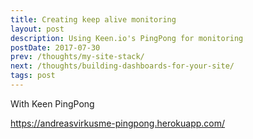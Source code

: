 ```yaml
---
title: Creating keep alive monitoring
layout: post
description: Using Keen.io's PingPong for monitoring
postDate: 2017-07-30
prev: /thoughts/my-site-stack/
next: /thoughts/building-dashboards-for-your-site/
tags: post
---
```


With Keen PingPong

https://andreasvirkusme-pingpong.herokuapp.com/
